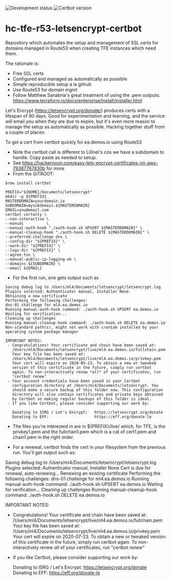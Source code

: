 ![Development status](https://img.shields.io/badge/status-PRD-D00.svg?style=for-the-badge)
![Certbot version](https://img.shields.io/badge/certbot-1.1.6-003b5b.svg?style=for-the-badge)

# hc-tfe-r53-letsencrypt-certbot

Repository which automates the setup and management of SSL certs for domains managed in Route53 when creating TFE instances which need them.

The rationale is:
* Free SSL certs
* Configured and managed as automatically as possible
* Simple reproducible setup a la github
* Use Route53 for domain mgmt
* Follow Matthew Sanabria's great treatment of using the .pem outputs: https://www.terraform.io/docs/enterprise/install/installer.html

Let's Encrypt (https://letsencrypt.org/donate/) produces certs with a lifespan of 90 days.  Good for experimentation and learning, and the service will email you when they are due to expire, but it's even more reason to manage the setup as automatically as possible.  Hacking together stuff from a couple of places:

To get a cert from certbot quickly for ea.demos.io using Route53

* Note the certbot call is different to Li0nel's cos we have a subdomain to handle.  Copy paste as needed to setup.
* See https://hackernoon.com/easy-lets-encrypt-certificates-on-aws-79387767830b for more
* From the GITROOT:

```shell
brew install certbot

PREFIX="${HOME}/Documents/letsencrypt"
mkdir -p ${PREFIX}
MASTERDOMAIN=yourdomain.io
SUBDOMAIN=mysubdomain.${MASTERDOMAIN}
EMAIL=you@email.com
certbot certonly \
--non-interactive \
--manual          \
--manual-auth-hook "./auth-hook.sh UPSERT ${MASTERDOMAIN}" \
--manual-cleanup-hook "./auth-hook.sh DELETE ${MASTERDOMAIN}" \
--preferred-challenge dns \
--config-dir "${PREFIX}" \
--work-dir "${PREFIX}" \
--logs-dir "${PREFIX}" \
--agree-tos \
--manual-public-ip-logging-ok \
--domains ${SUBDOMAIN} \
--email ${EMAIL}
```

* For the first run, one gets output such as

```
Saving debug log to /Users/ml4/Documents/letsencrypt/letsencrypt.log
Plugins selected: Authenticator manual, Installer None
Obtaining a new certificate
Performing the following challenges:
dns-01 challenge for ml4.ea.demos.io
Running manual-auth-hook command: ./auth-hook.sh UPSERT ea.demos.io
Waiting for verification...
Cleaning up challenges
Running manual-cleanup-hook command: ./auth-hook.sh DELETE ea.demos.io
Non-standard path(s), might not work with crontab installed by your operating system package manager

IMPORTANT NOTES:
 - Congratulations! Your certificate and chain have been saved at:
   /Users/ml4/Documents/letsencrypt/live/ml4.ea.demos.io/fullchain.pem
   Your key file has been saved at:
   /Users/ml4/Documents/letsencrypt/live/ml4.ea.demos.io/privkey.pem
   Your cert will expire on 2020-05-23. To obtain a new or tweaked
   version of this certificate in the future, simply run certbot
   again. To non-interactively renew *all* of your certificates, run
   "certbot renew"
 - Your account credentials have been saved in your Certbot
   configuration directory at /Users/ml4/Documents/letsencrypt. You
   should make a secure backup of this folder now. This configuration
   directory will also contain certificates and private keys obtained
   by Certbot so making regular backups of this folder is ideal.
 - If you like Certbot, please consider supporting our work by:

   Donating to ISRG / Let's Encrypt:   https://letsencrypt.org/donate
   Donating to EFF:                    https://eff.org/donate-le

 ```

* The files you're interested in are in ${PREFIX}/live/<domain> which, for TFE, is the privkey1.pem and the fullchain1.pem which is a cat of cert1.pem and chain1.pem in the right order.

* For a renewal, certbot finds the cert in your filesystem from the previous run.  You'll get output such as:

Saving debug log to /Users/ml4/Documents/letsencrypt/letsencrypt.log
Plugins selected: Authenticator manual, Installer None
Cert is due for renewal, auto-renewing...
Renewing an existing certificate
Performing the following challenges:
dns-01 challenge for ml4.ea.demos.io
Running manual-auth-hook command: ./auth-hook.sh UPSERT ea.demos.io
Waiting for verification...
Cleaning up challenges
Running manual-cleanup-hook command: ./auth-hook.sh DELETE ea.demos.io

IMPORTANT NOTES:
 - Congratulations! Your certificate and chain have been saved at:
   /Users/ml4/Documents/letsencrypt/live/ml4.ea.demos.io/fullchain.pem
   Your key file has been saved at:
   /Users/ml4/Documents/letsencrypt/live/ml4.ea.demos.io/privkey.pem
   Your cert will expire on 2020-07-23. To obtain a new or tweaked
   version of this certificate in the future, simply run certbot
   again. To non-interactively renew *all* of your certificates, run
   "certbot renew"
 - If you like Certbot, please consider supporting our work by:

   Donating to ISRG / Let's Encrypt:   https://letsencrypt.org/donate
   Donating to EFF:                    https://eff.org/donate-le


